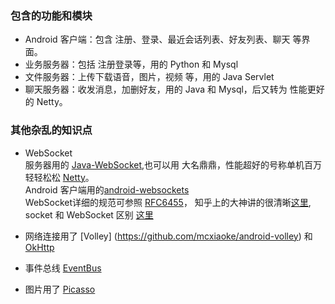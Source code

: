 
### 包含的功能和模块
* Android 客户端：包含 注册、登录、最近会话列表、好友列表、聊天 等界面。  <br/>
* 业务服务器：包括 注册登录等，用的 Python 和 Mysql  <br/>
* 文件服务器：上传下载语音，图片，视频 等，用的 Java Servlet  <br/>
* 聊天服务器：收发消息，加删好友，用的 Java 和 Mysql，后又转为 性能更好的 Netty。  <br/>


### 其他杂乱的知识点
* WebSocket <br/>
  服务器用的 [Java-WebSocket](https://github.com/TooTallNate/Java-WebSocket),也可以用 大名鼎鼎，性能超好的号称单机百万轻轻松松 [Netty](http://netty.io/)。<br/>
Android  客户端用的[android-websockets]( https://github.com/codebutler/android-websockets)
    <br/>WebSocket详细的规范可参照 [RFC6455](https://tools.ietf.org/html/rfc6455)，
知乎上的大神讲的很清晰[这里](http://www.zhihu.com/question/20215561),
socket 和 WebSocket 区别 [这里](http://zengrong.net/post/2199.htm)
        
* 网络连接用了 [Volley] (https://github.com/mcxiaoke/android-volley) 和 [OkHttp](http://square.github.io/okhttp/)
* 事件总线 [EventBus](https://github.com/greenrobot/EventBus)
* 图片用了 [Picasso](https://github.com/square/picasso)
